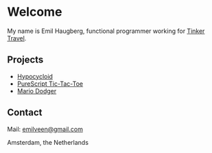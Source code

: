 # Welcome

My name is Emil Haugberg, functional programmer working for [Tinker Travel](https://tinker.travel). 

## Projects
- [Hypocycloid](https://emilhaugberg.github.io/hypocycloid/)
- [PureScript Tic-Tac-Toe](https://emilhaugberg.github.io/purescript-tic-tac-toe)
- [Mario Dodger](https://emilhaugberg.github.io/mario-dodger/)

## Contact
Mail: emilveen@gmail.com

Amsterdam, the Netherlands
